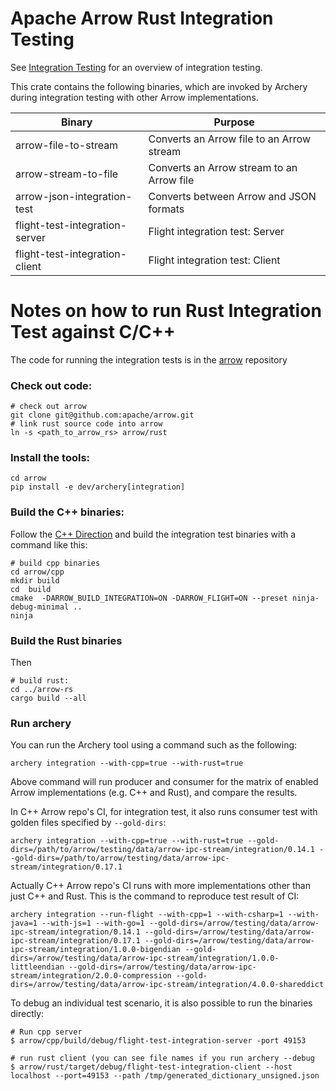 <!---
  Licensed to the Apache Software Foundation (ASF) under one
  or more contributor license agreements.  See the NOTICE file
  distributed with this work for additional information
  regarding copyright ownership.  The ASF licenses this file
  to you under the Apache License, Version 2.0 (the
  "License"); you may not use this file except in compliance
  with the License.  You may obtain a copy of the License at

    http://www.apache.org/licenses/LICENSE-2.0

  Unless required by applicable law or agreed to in writing,
  software distributed under the License is distributed on an
  "AS IS" BASIS, WITHOUT WARRANTIES OR CONDITIONS OF ANY
  KIND, either express or implied.  See the License for the
  specific language governing permissions and limitations
  under the License.
-->

# Apache Arrow Rust Integration Testing

See [Integration Testing](https://arrow.apache.org/docs/format/Integration.html) for an overview of integration testing.

This crate contains the following binaries, which are invoked by Archery during integration testing with other Arrow implementations.

| Binary                         | Purpose                                   |
| ------------------------------ | ----------------------------------------- |
| arrow-file-to-stream           | Converts an Arrow file to an Arrow stream |
| arrow-stream-to-file           | Converts an Arrow stream to an Arrow file |
| arrow-json-integration-test    | Converts between Arrow and JSON formats   |
| flight-test-integration-server | Flight integration test: Server           |
| flight-test-integration-client | Flight integration test: Client           |

# Notes on how to run Rust Integration Test against C/C++

The code for running the integration tests is in the [arrow](https://github.com/apache/arrow) repository

### Check out code:

```shell
# check out arrow
git clone git@github.com:apache/arrow.git
# link rust source code into arrow
ln -s <path_to_arrow_rs> arrow/rust
```

### Install the tools:

```shell
cd arrow
pip install -e dev/archery[integration]
```

### Build the C++ binaries:

Follow the [C++ Direction](https://github.com/apache/arrow/tree/master/docs/source/developers/cpp) and build the integration test binaries with a command like this:

```
# build cpp binaries
cd arrow/cpp
mkdir build
cd  build
cmake  -DARROW_BUILD_INTEGRATION=ON -DARROW_FLIGHT=ON --preset ninja-debug-minimal ..
ninja
```

### Build the Rust binaries

Then

```
# build rust:
cd ../arrow-rs
cargo build --all
```

### Run archery

You can run the Archery tool using a command such as the following:

```shell
archery integration --with-cpp=true --with-rust=true
```

Above command will run producer and consumer for the matrix of enabled Arrow implementations (e.g. C++ and Rust),
and compare the results.

In C++ Arrow repo's CI, for integration test, it also runs consumer test with golden files specified by `--gold-dirs`:

```shell
archery integration --with-cpp=true --with-rust=true --gold-dirs=/path/to/arrow/testing/data/arrow-ipc-stream/integration/0.14.1 --gold-dirs=/path/to/arrow/testing/data/arrow-ipc-stream/integration/0.17.1
```

Actually C++ Arrow repo's CI runs with more implementations other than just C++ and Rust. This is the command to reproduce test result of CI:

```shell
archery integration --run-flight --with-cpp=1 --with-csharp=1 --with-java=1 --with-js=1 --with-go=1 --gold-dirs=/arrow/testing/data/arrow-ipc-stream/integration/0.14.1 --gold-dirs=/arrow/testing/data/arrow-ipc-stream/integration/0.17.1 --gold-dirs=/arrow/testing/data/arrow-ipc-stream/integration/1.0.0-bigendian --gold-dirs=/arrow/testing/data/arrow-ipc-stream/integration/1.0.0-littleendian --gold-dirs=/arrow/testing/data/arrow-ipc-stream/integration/2.0.0-compression --gold-dirs=/arrow/testing/data/arrow-ipc-stream/integration/4.0.0-shareddict
```

To debug an individual test scenario, it is also possible to run the binaries directly:

```shell
# Run cpp server
$ arrow/cpp/build/debug/flight-test-integration-server -port 49153

# run rust client (you can see file names if you run archery --debug
$ arrow/rust/target/debug/flight-test-integration-client --host localhost --port=49153 --path /tmp/generated_dictionary_unsigned.json
```
